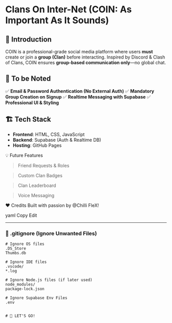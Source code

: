 # Clans On Inter-Net (COIN: As Important As It Sounds)  

## 🌟 Introduction  
COIN is a professional-grade social media platform where users **must** create or join a **group (Clan)** before interacting. Inspired by Discord & Clash of Clans, COIN ensures **group-based communication only**—no global chat.  

## 🎯 To be Noted  
✅ **Email & Password Authentication (No External Auth)**
✅ **Mandatory Group Creation on Signup**
✅ **Realtime Messaging with Supabase**
✅ **Professional UI & Styling**

## 🏗️ Tech Stack  
- **Frontend**: HTML, CSS, JavaScript  
- **Backend**: Supabase (Auth & Realtime DB)  
- **Hosting**: GitHub Pages  

💡 Future Features
> Friend Requests & Roles

> Custom Clan Badges

> Clan Leaderboard

> Voice Messaging

❤️ Credits
Built with passion by @Chilli FleX!

yaml
Copy
Edit

---

### 📄 **.gitignore** (Ignore Unwanted Files)  
```gitignore
# Ignore OS files
.DS_Store
Thumbs.db

# Ignore IDE files
.vscode/
*.log

# Ignore Node.js files (if later used)
node_modules/
package-lock.json

# Ignore Supabase Env Files
.env


# 🚀 LET'S GO!
